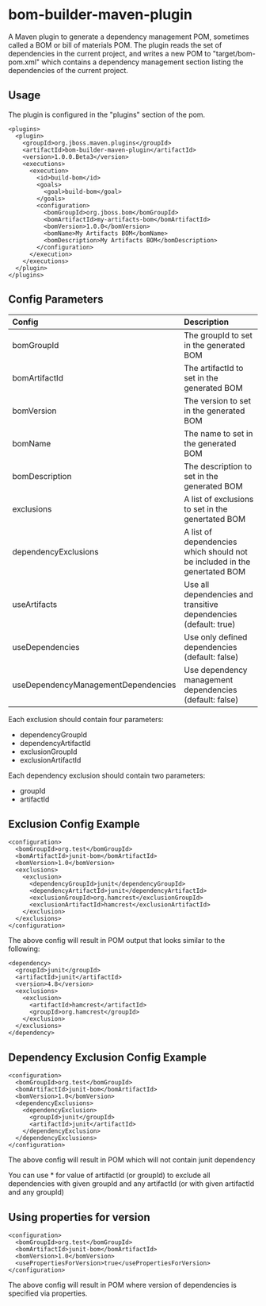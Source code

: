 bom-builder-maven-plugin
========================

A Maven plugin to generate a dependency management POM, sometimes called
a BOM or bill of materials POM. The plugin reads the set of dependencies
in the current project, and writes a new POM to "target/bom-pom.xml"
which contains a dependency management section listing the dependencies
of the current project.


Usage
-----

The plugin is configured in the "plugins" section of the pom.

    <plugins>
      <plugin>
        <groupId>org.jboss.maven.plugins</groupId>
        <artifactId>bom-builder-maven-plugin</artifactId>
        <version>1.0.0.Beta3</version>
        <executions>
          <execution>
            <id>build-bom</id>
            <goals>
              <goal>build-bom</goal>
            </goals>
            <configuration>
              <bomGroupId>org.jboss.bom</bomGroupId>
              <bomArtifactId>my-artifacts-bom</bomArtifactId>
              <bomVersion>1.0.0</bomVersion>
              <bomName>My Artifacts BOM</bomName>
              <bomDescription>My Artifacts BOM</bomDescription>
            </configuration>
          </execution>
        </executions>
      </plugin>
    </plugins>

Config Parameters
-----------------

|               Config                |                                Description                                |
|:------------------------------------|:--------------------------------------------------------------------------|
| bomGroupId                          | The groupId to set in the generated BOM                                   |
| bomArtifactId                       | The artifactId to set in the generated BOM                                |
| bomVersion                          | The version to set in the generated BOM                                   |
| bomName                             | The name to set in the generated BOM                                      |
| bomDescription                      | The description to set in the generated BOM                               |
| exclusions                          | A list of exclusions to set in the genertated BOM                         |
| dependencyExclusions                | A list of dependencies which should not be included in the genertated BOM |
| useArtifacts                        | Use all dependencies and transitive dependencies (default: true)          |
| useDependencies                     | Use only defined dependencies (default: false)                            |
| useDependencyManagementDependencies | Use dependency management dependencies (default: false)                   |

Each exclusion should contain four parameters:

- dependencyGroupId
- dependencyArtifactId
- exclusionGroupId
- exclusionArtifactId

Each dependency exclusion should contain two parameters:

- groupId
- artifactId

Exclusion Config Example
------------------------

    <configuration>
      <bomGroupId>org.test</bomGroupId>
      <bomArtifactId>junit-bom</bomArtifactId>
      <bomVersion>1.0</bomVersion>
      <exclusions>
        <exclusion>
          <dependencyGroupId>junit</dependencyGroupId>
          <dependencyArtifactId>junit</dependencyArtifactId>
          <exclusionGroupId>org.hamcrest</exclusionGroupId>
          <exclusionArtifactId>hamcrest</exclusionArtifactId>
        </exclusion>
      </exclusions>
    </configuration>

The above config will result in POM output that looks similar to the
following:

    <dependency>
      <groupId>junit</groupId>
      <artifactId>junit</artifactId>
      <version>4.8</version>
      <exclusions>
        <exclusion>
          <artifactId>hamcrest</artifactId>
          <groupId>org.hamcrest</groupId>
        </exclusion>
      </exclusions>
    </dependency>

Dependency Exclusion Config Example
-----------------------------------

    <configuration>
      <bomGroupId>org.test</bomGroupId>
      <bomArtifactId>junit-bom</bomArtifactId>
      <bomVersion>1.0</bomVersion>
      <dependencyExclusions>
        <dependencyExclusion>
          <groupId>junit</groupId>
          <artifactId>junit</artifactId>
        </dependencyExclusion>
      </dependencyExclusions>
    </configuration>

The above config will result in POM which will not contain junit
dependency

You can use * for value of artifactId (or groupId) to exclude all
dependencies with given groupId and any artifactId (or with given
artifactId and any groupId)

Using properties for version
----------------------------

    <configuration>
      <bomGroupId>org.test</bomGroupId>
      <bomArtifactId>junit-bom</bomArtifactId>
      <bomVersion>1.0</bomVersion>
      <usePropertiesForVersion>true</usePropertiesForVersion>
    </configuration>

The above config will result in POM where version of dependencies is
specified via properties.
